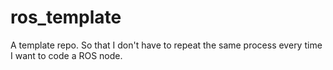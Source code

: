 # ros_template
A template repo. So that I don't have to repeat the same process every time I want to code a ROS node.
